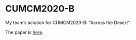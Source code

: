 # CUMCM2020-B
My team’s solution for CUMCM2020-B: "Across the Desert".

The paper is [here](https://youngzhou1999.github.io/pdfs/B202018005030.pdf).

